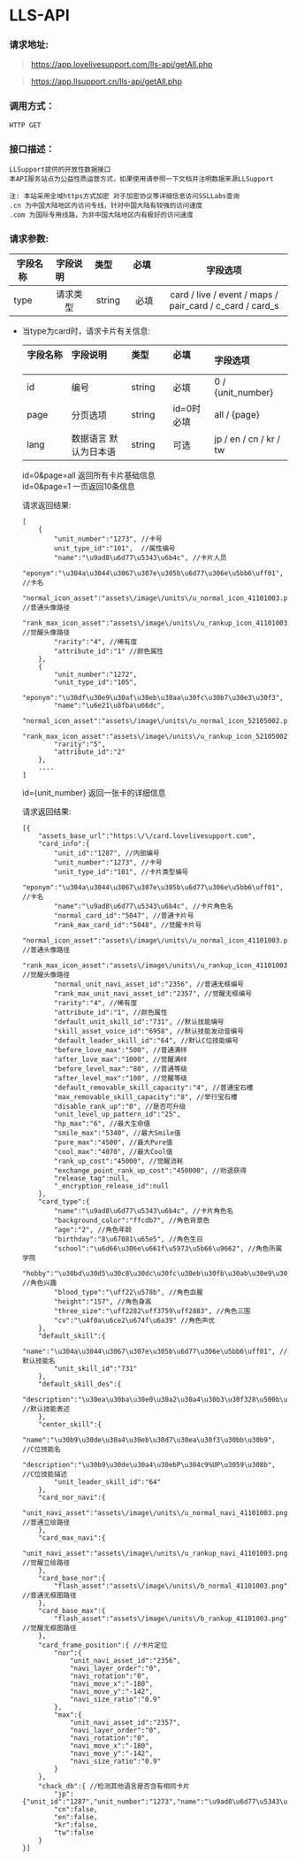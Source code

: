 # LLS-API

### 请求地址:

>https://app.lovelivesupport.com/lls-api/getAll.php

>https://app.llsupport.cn/lls-api/getAll.php

### 调用方式：
	
	HTTP GET

### 接口描述：

	LLSupport提供的开放性数据接口
	本API服务站点为公益性质运营方式，如果使用请参照一下文档并注明数据来源LLSupport

	注: 本站采用全域https方式加密 对于加密协议等详细信息访问SSLLabs查询
	.cn 为中国大陆地区内访问专线，针对中国大陆有较强的访问速度
	.com 为国际专用线路，为非中国大陆地区内有极好的访问速度



### 请求参数:

|字段名称       |字段说明         |类型            |必填            |字段选项        |
| -------------|:--------------:|:--------------:|:--------------:|:------:|
|type|请求类型|string|必填|card / live / event / maps / pair_card / c_card / card_s|

* 当type为card时，请求卡片有关信息:

	|字段名称       |字段说明         |类型            |必填            |字段选项        |
	| -------------|:--------------|:--------------|:--------------|:------|
	|id|编号|string|必填|0 / {unit_number}|
	|page|分页选项|string|id=0时必填|all / {page}|
	|lang|数据语言 默认为日本语|string|可选|jp / en / cn / kr / tw|

	id=0&page=all 返回所有卡片基础信息<br>
	id=0&page=1 一页返回10条信息

	请求返回结果:
	```
	[
		{
			"unit_number":"1273", //卡号
			unit_type_id":"101",  //属性编号
			"name":"\u9ad8\u6d77\u5343\u6b4c", //卡片人员
			"eponym":"\u304a\u3044\u3067\u307e\u305b\u6d77\u306e\u5bb6\uff01", //卡名
			"normal_icon_asset":"assets\/image\/units\/u_normal_icon_41101003.png", //普通头像路径
			"rank_max_icon_asset":"assets\/image\/units\/u_rankup_icon_41101003.png", //觉醒头像路径
			"rarity":"4", //稀有度
			"attribute_id":"1" //颜色属性
		},
		{
			"unit_number":"1272",
			"unit_type_id":"105",
			"eponym":"\u30df\u30e9\u30af\u30eb\u30aa\u30fc\u30b7\u30e3\u30f3",
			"name":"\u6e21\u8fba\u66dc",
			"normal_icon_asset":"assets\/image\/units\/u_normal_icon_52105002.png",
			"rank_max_icon_asset":"assets\/image\/units\/u_rankup_icon_52105002.png",
			"rarity":"5",
			"attribute_id":"2"
		},
		....
	]

	```

	id={unit_number} 返回一张卡的详细信息

	请求返回结果:
	```
	[{
		"assets_base_url":"https:\/\/card.lovelivesupport.com",
		"card_info":{
			"unit_id":"1287", //内部编号
			"unit_number":"1273", //卡号
			"unit_type_id":"101", //卡片类型编号
			"eponym":"\u304a\u3044\u3067\u307e\u305b\u6d77\u306e\u5bb6\uff01", //卡名
			"name":"\u9ad8\u6d77\u5343\u6b4c", //卡片角色名
			"normal_card_id":"5047", //普通卡片号
			"rank_max_card_id":"5048", //觉醒卡片号
			"normal_icon_asset":"assets\/image\/units\/u_normal_icon_41101003.png", //普通头像路径
			"rank_max_icon_asset":"assets\/image\/units\/u_rankup_icon_41101003.png", //觉醒头像路径
			"normal_unit_navi_asset_id":"2356",	//普通无框编号
			"rank_max_unit_navi_asset_id":"2357", //觉醒无框编号
			"rarity":"4", //稀有度
			"attribute_id":"1",	//颜色属性
			"default_unit_skill_id":"731", //默认技能编号
			"skill_asset_voice_id":"6958", //默认技能发动音编号
			"default_leader_skill_id":"64", //默认C位技能编号
			"before_love_max":"500", //普通满绊
			"after_love_max":"1000", //觉醒满绊
			"before_level_max":"80", //普通等级
			"after_level_max":"100", //觉醒等级
			"default_removable_skill_capacity":"4", //普通宝石槽
			"max_removable_skill_capacity":"8", //举行宝石槽
			"disable_rank_up":"0", //是否可升级
			"unit_level_up_pattern_id":"25", 
			"hp_max":"6", //最大生命值
			"smile_max":"5340", //最大Smile值
			"pure_max":"4500", //最大Pure值
			"cool_max":"4070", //最大Cool值
			"rank_up_cost":"45000", //觉醒消耗
			"exchange_point_rank_up_cost":"450000", //劝退获得
			"release_tag":null,
			"_encryption_release_id":null
		},
		"card_type":{
			"name":"\u9ad8\u6d77\u5343\u6b4c", //卡片角色名
			"background_color":"ffcdb7", //角色背景色
			"age":"2", //角色年龄
			"birthday":"8\u67081\u65e5", //角色生日
			"school":"\u6d66\u306e\u661f\u5973\u5b66\u9662", //角色所属学院
			"hobby":"\u30bd\u30d5\u30c8\u30dc\u30fc\u30eb\u30fb\u30ab\u30e9\u30aa\u30b1", //角色兴趣
			"blood_type":"\uff22\u578b", //角色血腥
			"height":"157", //角色身高
			"three_size":"\uff2282\uff3759\uff2883", //角色三围
			"cv":"\u4f0a\u6ce2\u674f\u6a39" //角色声优
		},
		"default_skill":{
			"name":"\u304a\u3044\u3067\u307e\u305b\u6d77\u306e\u5bb6\uff01", //默认技能名
			"unit_skill_id":"731"
		},
		"default_skill_des":{
			"description":"\u30ea\u30ba\u30e0\u30a2\u30a4\u30b3\u30f328\u500b\u3054\u3068\u306b75%\u306e\u78ba\u7387\u3067\u5224\u5b9a\u304c9\u79d2\u5f37\u5316\u3055\u308c\u308b" //默认技能表述
		},
		"center_skill":{
			"name":"\u30b9\u30de\u30a4\u30eb\u30d7\u30ea\u30f3\u30bb\u30b9", //C位技能名
			"description":"\u30b9\u30de\u30a4\u30ebP\u304c9%UP\u3059\u308b", //C位技能描述
			"unit_leader_skill_id":"64"
		},
		"card_nor_navi":{
			"unit_navi_asset":"assets\/image\/units\/u_normal_navi_41101003.png" //普通立绘路径
		},
		"card_max_navi":{
			"unit_navi_asset":"assets\/image\/units\/u_rankup_navi_41101003.png" //觉醒立绘路径
		},
		"card_base_nor":{
			"flash_asset":"assets\/image\/units\/b_normal_41101003.png" //普通无框图路径
		},
		"card_base_max":{
			"flash_asset":"assets\/image\/units\/b_rankup_41101003.png" //觉醒无框图路径
		},
		"card_frame_position":{ //卡片定位
			"nor":{
				"unit_navi_asset_id":"2356", 
				"navi_layer_order":"0",
				"navi_rotation":"0",
				"navi_move_x":"-180",
				"navi_move_y":"-142",
				"navi_size_ratio":"0.9"
			},
			"max":{
				"unit_navi_asset_id":"2357",
				"navi_layer_order":"0",
				"navi_rotation":"0",
				"navi_move_x":"-180",
				"navi_move_y":"-142",
				"navi_size_ratio":"0.9"
			}
		},
		"chack_db":{ //检测其他语言是否含有相同卡片
			"jp":{"unit_id":"1287","unit_number":"1273","name":"\u9ad8\u6d77\u5343\u6b4c","eponym":"\u304a\u3044\u3067\u307e\u305b\u6d77\u306e\u5bb6\uff01"},
			"cn":false,
			"en":false,
			"kr":false,
			"tw":false
		}
	}]

	```


